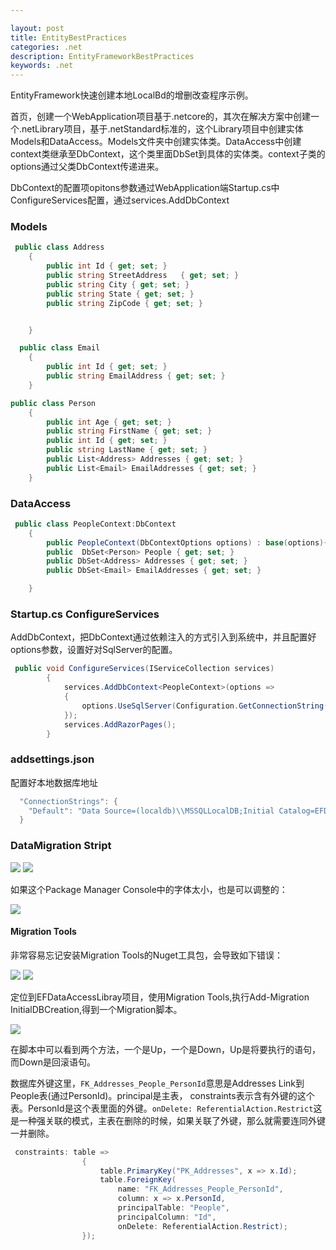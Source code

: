 ```yaml
---

layout: post
title: EntityBestPractices
categories: .net
description: EntityFrameworkBestPractices
keywords: .net
---
```

EntityFramework快速创建本地LocalBd的增删改查程序示例。

首页，创建一个WebApplication项目基于.netcore的，其次在解决方案中创建一个.netLibrary项目，基于.netStandard标准的，这个Library项目中创建实体Models和DataAccess。Models文件夹中创建实体类。DataAccess中创建context类继承至DbContext，这个类里面DbSet<T>到具体的实体类。context子类的options通过父类DbContext传递进来。

DbContext的配置项opitons参数通过WebApplication端Startup.cs中ConfigureServices配置，通过services.AddDbContext<T>

### Models

```c#
 public class Address
    {
        public int Id { get; set; }
        public string StreetAddress   { get; set; }
        public string City { get; set; }
        public string State { get; set; }
        public string ZipCode { get; set; }


    }
```

```c#
  public class Email
    {
        public int Id { get; set; }
        public string EmailAddress { get; set; }
    }
```

```c#
public class Person 
    {
        public int Age { get; set; }
        public string FirstName { get; set; }
        public int Id { get; set; }
        public string LastName { get; set; }
        public List<Address> Addresses { get; set; }
        public List<Email> EmailAddresses { get; set; }
    }
```

### DataAccess

```c#
 public class PeopleContext:DbContext
    {
        public PeopleContext(DbContextOptions options) : base(options){}
        public  DbSet<Person> People { get; set; }
        public DbSet<Address> Addresses { get; set; }
        public DbSet<Email> EmailAddresses { get; set; }

    }
```



### Startup.cs ConfigureServices

AddDbContext，把DbContext通过依赖注入的方式引入到系统中，并且配置好options参数，设置好对SqlServer的配置。

```c#
 public void ConfigureServices(IServiceCollection services)
        {
            services.AddDbContext<PeopleContext>(options =>
            {
                options.UseSqlServer(Configuration.GetConnectionString("Default"));
            });
            services.AddRazorPages();
        }
```

### addsettings.json

配置好本地数据库地址

```c#
  "ConnectionStrings": {
    "Default": "Data Source=(localdb)\\MSSQLLocalDB;Initial Catalog=EFDemoWeb;Integrated Security=True;"
  } 
```



### DataMigration Stript

<img src="https://cs-cn.top/images/posts/sql_exploer5750.png"/>

<img src="https://cs-cn.top/images/posts/EntityFrameworkScript0028.png"/>

如果这个Package Manager Console中的字体太小，也是可以调整的：

<img src="https://cs-cn.top/images/posts/Package_Manager_Console104.png"/>



#### Migration Tools

非常容易忘记安装Migration Tools的Nuget工具包，会导致如下错误：

<img src="https://cs-cn.top/images/posts/Migration308.png"/>

<img src="https://cs-cn.top/images/posts/migration_tools506.png"/>

定位到EFDataAccessLibray项目，使用Migration Tools,执行Add-Migration InitialDBCreation,得到一个Migration脚本。

<img src="https://cs-cn.top/images/posts/Migration_Files244.png"/>

在脚本中可以看到两个方法，一个是Up，一个是Down，Up是将要执行的语句，而Down是回滚语句。

数据库外键这里，`FK_Addresses_People_PersonId`意思是Addresses Link到People表(通过PersonId)。principal是主表， constraints表示含有外键的这个表。PersonId是这个表里面的外键。`onDelete: ReferentialAction.Restrict`这是一种强关联的模式，主表在删除的时候，如果关联了外键，那么就需要连同外键一并删除。

```c#
 constraints: table =>
                {
                    table.PrimaryKey("PK_Addresses", x => x.Id);
                    table.ForeignKey(
                        name: "FK_Addresses_People_PersonId",
                        column: x => x.PersonId,
                        principalTable: "People",
                        principalColumn: "Id",
                        onDelete: ReferentialAction.Restrict);
                });
```

